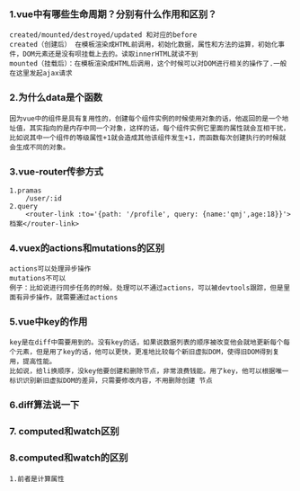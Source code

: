 ### 1.vue中有哪些生命周期？分别有什么作用和区别？

```
created/mounted/destroyed/updated 和对应的before
created（创建后） 在模板渲染成HTML前调用，初始化数据，属性和方法的运算，初始化事件，DOM元素还是没有呗挂载上去的。读取innerHTML就读不到
mounted（挂载后）：在模板渲染成HTML后调用，这个时候可以对DOM进行相关的操作了.一般在这里发起ajax请求
```

### 2.为什么data是个函数

```
因为vue中的组件是具有复用性的，创建每个组件实例的时候使用对象的话，他返回的是一个地址值，其实指向的是内存中同一个对象，这样的话，每个组件实例它里面的属性就会互相干扰，比如说其中一个组件的等级属性+1就会造成其他该组件发生+1，而函数每次创建执行的时候就会生成不同的对象。
```

### 3.vue-router传参方式

```
1.pramas
	/user/:id
2.query
	<router-link :to='{path: '/profile', query: {name:'qmj',age:18}}'>档案</router-link>
```



### 4.vuex的actions和mutations的区别

```
actions可以处理异步操作
mutations不可以
例子：比如说进行同步任务的时候，处理可以不通过actions，可以被devtools跟踪，但是里面有异步操作，就需要通过actions
```

### 5.vue中key的作用

```
key是在diff中需要用到的。没有key的话，如果说数据列表的顺序被改变他会就地更新每个每个元素，但是用了key的话，他可以更快，更准地比较每个新旧虚拟DOM，使得旧DOM得到复用，提高性能。
比如说，给li换顺序，没key他要创建和删除节点，非常浪费钱能。用了key，他可以根据唯一标识识别新旧虚拟DOM的差异，只需要修改内容，不用删除创建 节点
```

### 6.diff算法说一下

### 7. computed和watch区别 

### 8.computed和watch的区别

```
1.前者是计算属性
```


